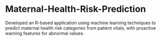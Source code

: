 # Maternal-Health-Risk-Prediction
Developed an R-based application using machine learning techniques to predict maternal health risk categories from patient vitals, with proactive warning features for abnormal values.
